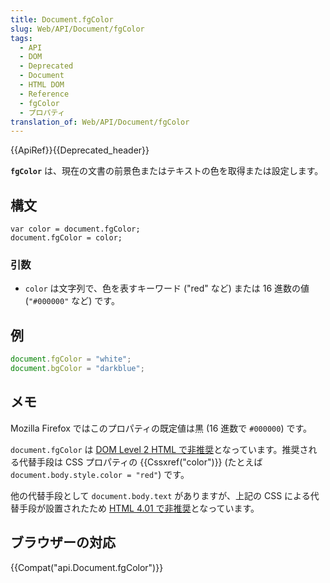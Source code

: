 ```yaml
---
title: Document.fgColor
slug: Web/API/Document/fgColor
tags:
  - API
  - DOM
  - Deprecated
  - Document
  - HTML DOM
  - Reference
  - fgColor
  - プロパティ
translation_of: Web/API/Document/fgColor
---
```

{{ApiRef}}{{Deprecated_header}}

**`fgColor`** は、現在の文書の前景色またはテキストの色を取得または設定します。

## 構文

    var color = document.fgColor;
    document.fgColor = color;

### 引数

- `color` は文字列で、色を表すキーワード ("red" など) または 16 進数の値 (`"#000000"` など) です。

## 例

```js
document.fgColor = "white";
document.bgColor = "darkblue";
```

## メモ

Mozilla Firefox ではこのプロパティの既定値は黒 (16 進数で `#000000`) です。

`document.fgColor` は [DOM Level 2 HTML で非推奨](http://www.w3.org/TR/DOM-Level-2-HTML/html.html#ID-26809268)となっています。推奨される代替手段は CSS プロパティの {{Cssxref("color")}} (たとえば `document.body.style.color = "red"`) です。

他の代替手段として `document.body.text` がありますが、上記の CSS による代替手段が設置されたため [HTML 4.01 で非推奨](http://www.w3.org/TR/html401/struct/global.html#adef-text)となっています。

## ブラウザーの対応

{{Compat("api.Document.fgColor")}}
